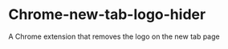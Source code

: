 Chrome-new-tab-logo-hider
=========================

A Chrome extension that removes the logo on the new tab page
